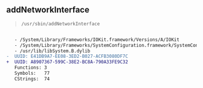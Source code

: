 ## addNetworkInterface

> `/usr/sbin/addNetworkInterface`

```diff

   - /System/Library/Frameworks/IOKit.framework/Versions/A/IOKit
   - /System/Library/Frameworks/SystemConfiguration.framework/SystemConfiguration
   - /usr/lib/libSystem.B.dylib
-  UUID: E41DB9A7-EE08-3ED2-B027-ACFB3080DF7C
+  UUID: A8907367-599C-38E2-BC8A-790A33FE9C32
   Functions: 3
   Symbols:   77
   CStrings:  74

```
